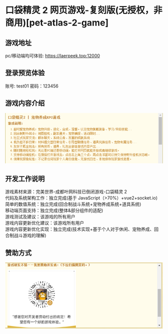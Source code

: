 # 口袋精灵 2 网页游戏-复刻版(无授权，非商用)[pet-atlas-2-game]

## 游戏地址

pc/移动端均可体验: https://laerpeek.top:12000

## 登录预览体验

账号: test01
密码：123456

## 游戏内容介绍

![说明](https://github.com/laerpeeK/pet-atlas-2-game/blob/main/1.png)

## 开发工作说明

游戏素材来源：完美世界-成都叶网科技已倒闭游戏-口袋精灵 2  
代码及系统架构工作：独立完成(基于 JavaScript（>70%）+vue2+socket.io)  
简单的数值系统：独立完成(回合制战斗系统+宠物养成系统+道具系统)  
移动端页面支持：独立完成(整体&部分组件的适配)  
游戏测试及建议：该游戏的所有用户  
游戏内容更新优化建议：该游戏所有用户  
游戏内容更新优化实现：独立完成(技术实现+基于个人对于休闲、宠物养成、回合制战斗游戏的理解)  

## 赞助方式

![赞赏](https://github.com/laerpeeK/pet-atlas-2-game/blob/main/2.png)

